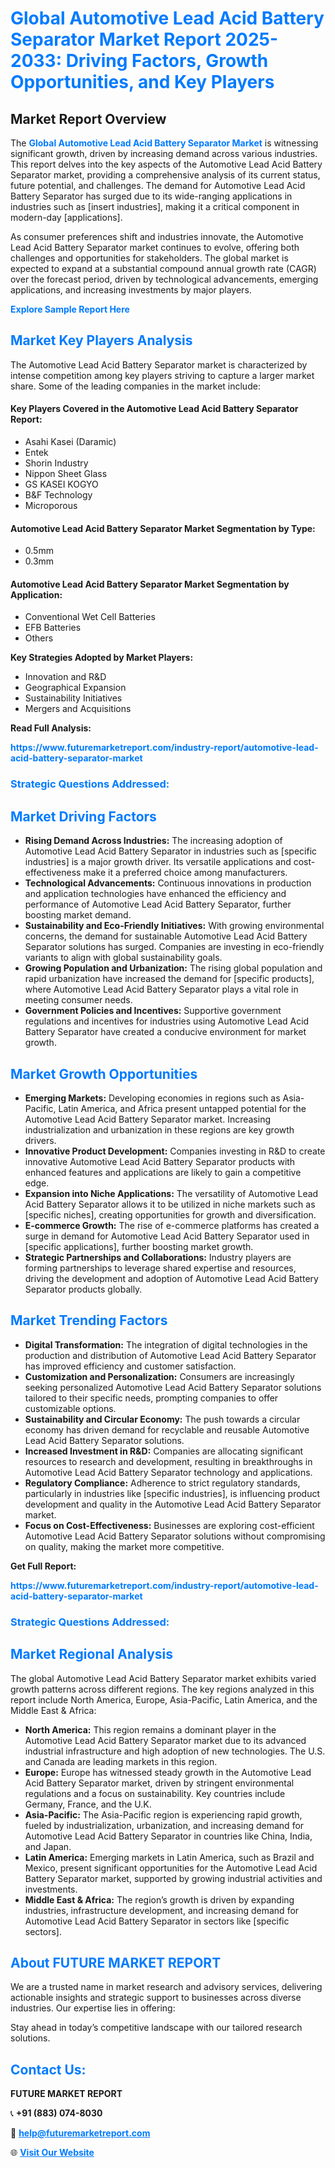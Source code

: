 <h1 style="color: #007BFF;">Global Automotive Lead Acid Battery Separator Market Report 2025-2033: Driving Factors, Growth Opportunities, and Key Players</h1>

<section id="overview">
<h2>Market Report Overview</h2>
<p>The <a href="https://www.futuremarketreport.com/industry-report/automotive-lead-acid-battery-separator-market" style="color: #007BFF; text-decoration: none;"><strong>Global Automotive Lead Acid Battery Separator Market</strong></a> is witnessing significant growth, driven by increasing demand across various industries. This report delves into the key aspects of the Automotive Lead Acid Battery Separator market, providing a comprehensive analysis of its current status, future potential, and challenges. The demand for Automotive Lead Acid Battery Separator has surged due to its wide-ranging applications in industries such as [insert industries], making it a critical component in modern-day [applications].</p>
<p>As consumer preferences shift and industries innovate, the Automotive Lead Acid Battery Separator market continues to evolve, offering both challenges and opportunities for stakeholders. The global market is expected to expand at a substantial compound annual growth rate (CAGR) over the forecast period, driven by technological advancements, emerging applications, and increasing investments by major players.</p>
</section>

<section id="overview">
<p><a href="https://www.futuremarketreport.com/request-sample/reportId=55326" style="color: #007BFF; text-decoration: none;"><strong>Explore Sample Report Here</strong></a></p>
</section>

<section id="key-players">
<h2 style="color: #007BFF;">Market Key Players Analysis</h2>
<p>The Automotive Lead Acid Battery Separator market is characterized by intense competition among key players striving to capture a larger market share. Some of the leading companies in the market include:</p>
<h4>Key Players Covered in the Automotive Lead Acid Battery Separator Report:</h4>
<ul><li>Asahi Kasei (Daramic)</li><li>Entek</li><li>Shorin Industry</li><li>Nippon Sheet Glass</li><li>GS KASEI KOGYO</li><li>B&amp;F Technology</li><li>Microporous</li></ul>
<h4>Automotive Lead Acid Battery Separator Market Segmentation by Type:</h4>
<ul><li>0.5mm</li><li>0.3mm</li></ul>

<h4>Automotive Lead Acid Battery Separator Market Segmentation by Application:</h4>
<ul><li>Conventional Wet Cell Batteries</li><li>EFB Batteries</li><li>Others</li></ul>
<p><strong>Key Strategies Adopted by Market Players:</strong></p>
<ul>
<li>Innovation and R&D</li>
<li>Geographical Expansion</li>
<li>Sustainability Initiatives</li>
<li>Mergers and Acquisitions</li>
</ul>
</section>

<section>
<p><strong>Read Full Analysis: </strong></p><a href="https://www.futuremarketreport.com/industry-report/automotive-lead-acid-battery-separator-market" style="color: #007BFF; text-decoration: none;"><strong>https://www.futuremarketreport.com/industry-report/automotive-lead-acid-battery-separator-market</strong></a>
<h3 style="color: #007BFF;">Strategic Questions Addressed:</h3>
</section>

<section id="driving-factors">
<h2 style="color: #007BFF;">Market Driving Factors</h2>
<ul>
<li><strong>Rising Demand Across Industries:</strong> The increasing adoption of Automotive Lead Acid Battery Separator in industries such as [specific industries] is a major growth driver. Its versatile applications and cost-effectiveness make it a preferred choice among manufacturers.</li>
<li><strong>Technological Advancements:</strong> Continuous innovations in production and application technologies have enhanced the efficiency and performance of Automotive Lead Acid Battery Separator, further boosting market demand.</li>
<li><strong>Sustainability and Eco-Friendly Initiatives:</strong> With growing environmental concerns, the demand for sustainable Automotive Lead Acid Battery Separator solutions has surged. Companies are investing in eco-friendly variants to align with global sustainability goals.</li>
<li><strong>Growing Population and Urbanization:</strong> The rising global population and rapid urbanization have increased the demand for [specific products], where Automotive Lead Acid Battery Separator plays a vital role in meeting consumer needs.</li>
<li><strong>Government Policies and Incentives:</strong> Supportive government regulations and incentives for industries using Automotive Lead Acid Battery Separator have created a conducive environment for market growth.</li>
</ul>
</section>

<section id="growth-opportunities">
<h2 style="color: #007BFF;">Market Growth Opportunities</h2>
<ul>
<li><strong>Emerging Markets:</strong> Developing economies in regions such as Asia-Pacific, Latin America, and Africa present untapped potential for the Automotive Lead Acid Battery Separator market. Increasing industrialization and urbanization in these regions are key growth drivers.</li>
<li><strong>Innovative Product Development:</strong> Companies investing in R&D to create innovative Automotive Lead Acid Battery Separator products with enhanced features and applications are likely to gain a competitive edge.</li>
<li><strong>Expansion into Niche Applications:</strong> The versatility of Automotive Lead Acid Battery Separator allows it to be utilized in niche markets such as [specific niches], creating opportunities for growth and diversification.</li>
<li><strong>E-commerce Growth:</strong> The rise of e-commerce platforms has created a surge in demand for Automotive Lead Acid Battery Separator used in [specific applications], further boosting market growth.</li>
<li><strong>Strategic Partnerships and Collaborations:</strong> Industry players are forming partnerships to leverage shared expertise and resources, driving the development and adoption of Automotive Lead Acid Battery Separator products globally.</li>
</ul>
</section>

<section id="trending-factors">
<h2 style="color: #007BFF;">Market Trending Factors</h2>
<ul>
<li><strong>Digital Transformation:</strong> The integration of digital technologies in the production and distribution of Automotive Lead Acid Battery Separator has improved efficiency and customer satisfaction.</li>
<li><strong>Customization and Personalization:</strong> Consumers are increasingly seeking personalized Automotive Lead Acid Battery Separator solutions tailored to their specific needs, prompting companies to offer customizable options.</li>
<li><strong>Sustainability and Circular Economy:</strong> The push towards a circular economy has driven demand for recyclable and reusable Automotive Lead Acid Battery Separator solutions.</li>
<li><strong>Increased Investment in R&D:</strong> Companies are allocating significant resources to research and development, resulting in breakthroughs in Automotive Lead Acid Battery Separator technology and applications.</li>
<li><strong>Regulatory Compliance:</strong> Adherence to strict regulatory standards, particularly in industries like [specific industries], is influencing product development and quality in the Automotive Lead Acid Battery Separator market.</li>
<li><strong>Focus on Cost-Effectiveness:</strong> Businesses are exploring cost-efficient Automotive Lead Acid Battery Separator solutions without compromising on quality, making the market more competitive.</li>
</ul>
</section>

<section>
<p><strong>Get Full Report: </strong></p><a href="https://www.futuremarketreport.com/industry-report/automotive-lead-acid-battery-separator-market" style="color: #007BFF; text-decoration: none;"><strong>https://www.futuremarketreport.com/industry-report/automotive-lead-acid-battery-separator-market</strong></a>
<h3 style="color: #007BFF;">Strategic Questions Addressed:</h3>
</section>


<section id="regional-analysis">
<h2 style="color: #007BFF;">Market Regional Analysis</h2>
<p>The global Automotive Lead Acid Battery Separator market exhibits varied growth patterns across different regions. The key regions analyzed in this report include North America, Europe, Asia-Pacific, Latin America, and the Middle East & Africa:</p>
<ul>
<li><strong>North America:</strong> This region remains a dominant player in the Automotive Lead Acid Battery Separator market due to its advanced industrial infrastructure and high adoption of new technologies. The U.S. and Canada are leading markets in this region.</li>
<li><strong>Europe:</strong> Europe has witnessed steady growth in the Automotive Lead Acid Battery Separator market, driven by stringent environmental regulations and a focus on sustainability. Key countries include Germany, France, and the U.K.</li>
<li><strong>Asia-Pacific:</strong> The Asia-Pacific region is experiencing rapid growth, fueled by industrialization, urbanization, and increasing demand for Automotive Lead Acid Battery Separator in countries like China, India, and Japan.</li>
<li><strong>Latin America:</strong> Emerging markets in Latin America, such as Brazil and Mexico, present significant opportunities for the Automotive Lead Acid Battery Separator market, supported by growing industrial activities and investments.</li>
<li><strong>Middle East & Africa:</strong> The region’s growth is driven by expanding industries, infrastructure development, and increasing demand for Automotive Lead Acid Battery Separator in sectors like [specific sectors].</li>
</ul>
</section>

<footer>
<h2 style="color: #007BFF;">About FUTURE MARKET REPORT</h2>
<p>We are a trusted name in market research and advisory services, delivering actionable insights and strategic support to businesses across diverse industries. Our expertise lies in offering:</p>

<p>Stay ahead in today’s competitive landscape with our tailored research solutions.</p>

<h2 style="color: #007BFF;">Contact Us:</h2>
<p><strong>FUTURE MARKET REPORT</strong></p>
<p>📞 <strong>+91 (883) 074-8030</strong></p>
<p>📧 <strong><a href="mailto:help@futuremarketreport.com" style="color: #007BFF;">help@futuremarketreport.com</a></strong></p>
<p>🌐 <strong><a href="https://www.futuremarketreport.com/" style="color: #007BFF;">Visit Our Website</a></strong></p>
</footer>